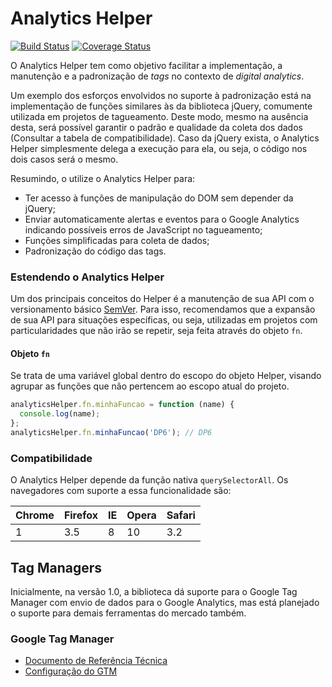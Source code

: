 # Analytics Helper

[![Build Status](https://travis-ci.org/joaquimsn/analytics-helper.svg?branch=master)](https://travis-ci.org/joaquimsn/analytics-helper) [![Coverage Status](https://coveralls.io/repos/github/joaquimsn/analytics-helper/badge.svg?branch=master)](https://coveralls.io/github/joaquimsn/analytics-helper?branch=master)

O Analytics Helper tem como objetivo facilitar a implementação, a manutenção e a padronização de *tags* no contexto de *digital analytics*.

Um exemplo dos esforços envolvidos no suporte à padronização está na implementação de funções similares às da biblioteca jQuery, comumente utilizada em projetos de tagueamento. Deste modo, mesmo na ausência desta, será possível garantir o padrão e qualidade da coleta dos dados (Consultar a tabela de compatibilidade). Caso da jQuery exista, o Analytics Helper simplesmente delega a execução para ela, ou seja, o código nos dois casos será o mesmo.

Resumindo, o utilize o Analytics Helper para:
* Ter acesso à funções de manipulação do DOM sem depender da jQuery;
* Enviar automaticamente alertas e eventos para o Google Analytics indicando possíveis erros de JavaScript no tagueamento;
* Funções simplificadas para coleta de dados;
* Padronização do código das tags.

### Estendendo o Analytics Helper
Um dos principais conceitos do Helper é a manutenção de sua API com o versionamento básico [SemVer](https://semver.org/). Para isso, recomendamos que a expansão de sua API para situações específicas, ou seja, utilizadas em projetos com particularidades que não irão se repetir, seja feita através do objeto `fn`.


#### Objeto `fn`
Se trata de uma variável global dentro do escopo do objeto Helper, visando agrupar as funções que não pertencem ao escopo atual do projeto.
```javascript
analyticsHelper.fn.minhaFuncao = function (name) {
  console.log(name);
};
analyticsHelper.fn.minhaFuncao('DP6'); // DP6
```

### Compatibilidade

O Analytics Helper depende da função nativa `querySelectorAll`. Os navegadores com suporte a essa funcionalidade são:

| Chrome | Firefox | IE | Opera | Safari |
|--------|---------|----|-------|--------|
|      1 |     3.5 |  8 |    10 |    3.2 |


## Tag Managers

Inicialmente, na versão 1.0, a biblioteca dá suporte para o Google Tag Manager com envio de dados para o Google Analytics, mas está planejado o suporte para demais ferramentas do mercado também.

### Google Tag Manager
 * [Documento de Referência Técnica](https://github.com/DP6/analytics-helper/blob/master/README-GTM-REFERENCE.md) 
 * [Configuração do GTM](https://github.com/DP6/analytics-helper/blob/master/README-GTM-CONFIG.md)
